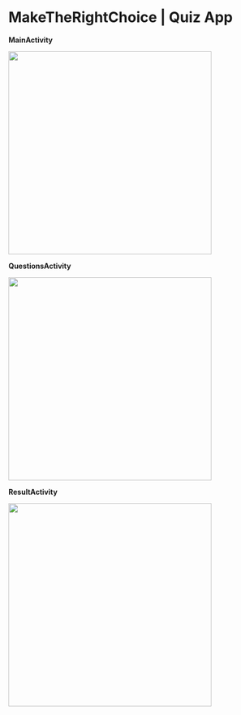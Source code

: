# MakeTheRightChoice | Quiz App

**MainActivity**

<img src="https://user-images.githubusercontent.com/48885336/159013780-8e7a6c39-e436-4d7a-8e53-061e236fb772.png" width="400" />

**QuestionsActivity**

<img src="https://user-images.githubusercontent.com/48885336/159013803-150dbbfe-4566-422d-8ce5-70b27ca64246.png" width="400" />

**ResultActivity**

<img src="https://user-images.githubusercontent.com/48885336/159013815-fb76df21-9434-4f88-bb56-ed7df6293485.png" width="400" />

